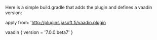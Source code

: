 Here is a simple build.gradle that adds the plugin and defines a vaadin version:

apply from: 'http://plugins.jasoft.fi/vaadin.plugin

vaadin {
   version = '7.0.0.beta7'
}


